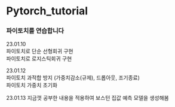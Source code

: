 # Pytorch_tutorial

### 파이토치를 연습합니다

23.01.10  
파이토치로 단순 선형회귀 구현  
파이토치로 로지스틱회귀 구현

23.01.12  
파이토치 과적합 방지 (가중치감소(규제), 드롭아웃, 조기종료)  
파이토치 가중치 초기화

23.01.13
지금껏 공부한 내용을 적용하여 보스턴 집값 예측 모델을 생성해봄